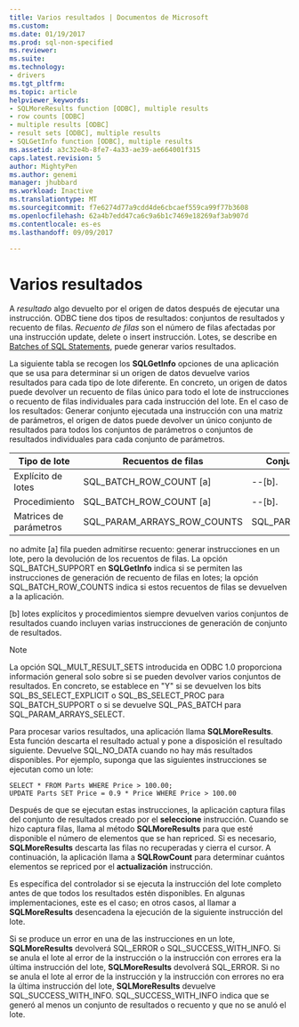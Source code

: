 ```yaml
---
title: Varios resultados | Documentos de Microsoft
ms.custom: 
ms.date: 01/19/2017
ms.prod: sql-non-specified
ms.reviewer: 
ms.suite: 
ms.technology:
- drivers
ms.tgt_pltfrm: 
ms.topic: article
helpviewer_keywords:
- SQLMoreResults function [ODBC], multiple results
- row counts [ODBC]
- multiple results [ODBC]
- result sets [ODBC], multiple results
- SQLGetInfo function [ODBC], multiple results
ms.assetid: a3c32e4b-8fe7-4a33-ae39-ae664001f315
caps.latest.revision: 5
author: MightyPen
ms.author: genemi
manager: jhubbard
ms.workload: Inactive
ms.translationtype: MT
ms.sourcegitcommit: f7e6274d77a9cdd4de6cbcaef559ca99f77b3608
ms.openlocfilehash: 62a4b7edd47ca6c9a6b1c7469e18269af3ab907d
ms.contentlocale: es-es
ms.lasthandoff: 09/09/2017

---
```

# <a name="multiple-results"></a>Varios resultados
A *resultado* algo devuelto por el origen de datos después de ejecutar una instrucción. ODBC tiene dos tipos de resultados: conjuntos de resultados y recuento de filas. *Recuento de filas* son el número de filas afectadas por una instrucción update, delete o insert instrucción. Lotes, se describe en [Batches of SQL Statements](../../../odbc/reference/develop-app/batches-of-sql-statements.md), puede generar varios resultados.  
  
 La siguiente tabla se recogen los **SQLGetInfo** opciones de una aplicación que se usa para determinar si un origen de datos devuelve varios resultados para cada tipo de lote diferente. En concreto, un origen de datos puede devolver un recuento de filas único para todo el lote de instrucciones o recuento de filas individuales para cada instrucción del lote. En el caso de los resultados: Generar conjunto ejecutada una instrucción con una matriz de parámetros, el origen de datos puede devolver un único conjunto de resultados para todos los conjuntos de parámetros o conjuntos de resultados individuales para cada conjunto de parámetros.  
  
|Tipo de lote|Recuentos de filas|Conjuntos de resultados|  
|----------------|----------------|-----------------|  
|Explícito de lotes|SQL_BATCH_ROW_COUNT [a]|--[b].|  
|Procedimiento|SQL_BATCH_ROW_COUNT [a]|--[b].|  
|Matrices de parámetros|SQL_PARAM_ARRAYS_ROW_COUNTS|SQL_PARAM_ARRAYS_SELECTS|  
  
 no admite [a] fila pueden admitirse recuento: generar instrucciones en un lote, pero la devolución de los recuentos de filas. La opción SQL_BATCH_SUPPORT en **SQLGetInfo** indica si se permiten las instrucciones de generación de recuento de filas en lotes; la opción SQL_BATCH_ROW_COUNTS indica si estos recuentos de filas se devuelven a la aplicación.  
  
 [b] lotes explícitos y procedimientos siempre devuelven varios conjuntos de resultados cuando incluyen varias instrucciones de generación de conjunto de resultados.  
  
> [!NOTE]  
>  La opción SQL_MULT_RESULT_SETS introducida en ODBC 1.0 proporciona información general solo sobre si se pueden devolver varios conjuntos de resultados. En concreto, se establece en "Y" si se devuelven los bits SQL_BS_SELECT_EXPLICIT o SQL_BS_SELECT_PROC para SQL_BATCH_SUPPORT o si se devuelve SQL_PAS_BATCH para SQL_PARAM_ARRAYS_SELECT.  
  
 Para procesar varios resultados, una aplicación llama **SQLMoreResults**. Esta función descarta el resultado actual y pone a disposición el resultado siguiente. Devuelve SQL_NO_DATA cuando no hay más resultados disponibles. Por ejemplo, suponga que las siguientes instrucciones se ejecutan como un lote:  
  
```  
SELECT * FROM Parts WHERE Price > 100.00;  
UPDATE Parts SET Price = 0.9 * Price WHERE Price > 100.00  
```  
  
 Después de que se ejecutan estas instrucciones, la aplicación captura filas del conjunto de resultados creado por el **seleccione** instrucción. Cuando se hizo captura filas, llama al método **SQLMoreResults** para que esté disponible el número de elementos que se han repriced. Si es necesario, **SQLMoreResults** descarta las filas no recuperadas y cierra el cursor. A continuación, la aplicación llama a **SQLRowCount** para determinar cuántos elementos se repriced por el **actualización** instrucción.  
  
 Es específica del controlador si se ejecuta la instrucción del lote completo antes de que todos los resultados estén disponibles. En algunas implementaciones, este es el caso; en otros casos, al llamar a **SQLMoreResults** desencadena la ejecución de la siguiente instrucción del lote.  
  
 Si se produce un error en una de las instrucciones en un lote, **SQLMoreResults** devolverá SQL_ERROR o SQL_SUCCESS_WITH_INFO. Si se anula el lote al error de la instrucción o la instrucción con errores era la última instrucción del lote, **SQLMoreResults** devolverá SQL_ERROR. Si no se anula el lote al error de la instrucción y la instrucción con errores no era la última instrucción del lote, **SQLMoreResults** devuelve SQL_SUCCESS_WITH_INFO. SQL_SUCCESS_WITH_INFO indica que se generó al menos un conjunto de resultados o recuento y que no se anuló el lote.

